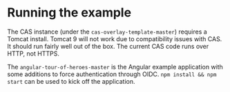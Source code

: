 # Running the example

The CAS instance (under the `cas-overlay-template-master`) requires a Tomcat
install. Tomcat 9 will not work due to compatibility issues with CAS. It should
run fairly well out of the box. The current CAS code runs over HTTP, not HTTPS.

The `angular-tour-of-heroes-master` is the Angular example application with
some additions to force authentication through OIDC. `npm install && npm start`
can be used to kick off the application.
